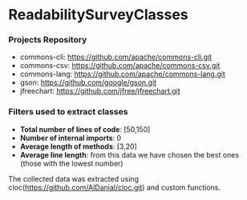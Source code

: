 # ReadabilitySurveyClasses

### Projects Repository

- commons-cli: https://github.com/apache/commons-cli.git
- commons-csv: https://github.com/apache/commons-csv.git
- commons-lang: https://github.com/apache/commons-lang.git
- gson: https://github.com/google/gson.git
- jfreechart: https://github.com/jfree/jfreechart.git

### Filters used to extract classes

- **Total number of lines of code**: [50,150]
- **Number of internal imports**: 0
- **Average length of methods**: [3,20]
- **Average line length**: from this data we have chosen the best ones (those with the lowest number)

The collected data was extracted using cloc(https://github.com/AlDanial/cloc.git) and custom functions.
